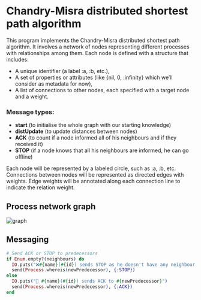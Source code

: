 # Chandry-Misra distributed shortest path algorithm #

This program implements the Chandry-Misra distributed shortest path algorithm. It involves a network of nodes representing different processes with relationships among them. Each node is defined with a structure that includes:

- A unique identifier (a label :a, :b, etc.),
- A set of properties or attributes (like {nil, 0, :infinity} which we’ll consider as metadata for now),
- A list of connections to other nodes, each specified with a target node and a weight.

### Message types:
- **start** (to initialise the whole graph with our starting knowledge)
- **distUpdate** (to update distances between nodes)
- **ACK** (to count if a node informed all of his neighbours and if they received it)
- **STOP** (if a node knows that all his neighbours are informed, he can go offline) 

Each node will be represented by a labeled circle, such as :a, :b, etc.
Connections between nodes will be represented as directed edges with weights.
Edge weights will be annotated along each connection line to indicate the relation weight.

## Process network graph
![graph](https://github.com/user-attachments/assets/ba76e2cd-7434-4ebb-8da4-81efb67d67e8)

## Messaging
```elixir
# Send ACK or STOP to predecessors
if Enum.empty?(neighbours) do
  IO.puts("❌#{name}(#{id}) sends STOP as he doesn't have any neighbours.")
  send(Process.whereis(newPredecessor), {:STOP})
else
  IO.puts("💌 #{name}(#{id}) sends ACK to #{newPredecessor}")
  send(Process.whereis(newPredecessor), {:ACK})
end
```

